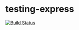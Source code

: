 # testing-express

[![Build Status](https://travis-ci.org/DanielC2008/testing-express.svg?branch=testing)](https://travis-ci.org/DanielC2008/testing-express)
